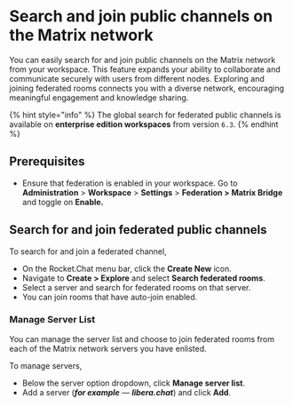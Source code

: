# Search and join public channels on the Matrix network

You can easily search for and join public channels on the Matrix network from your workspace. This feature expands your ability to collaborate and communicate securely with users from different nodes. Exploring and joining federated rooms connects you with a diverse network, encouraging meaningful engagement and knowledge sharing.

{% hint style="info" %}
The global search for federated public channels is available on **enterprise edition workspaces** from version `6.3`.
{% endhint %}

## Prerequisites

* Ensure that federation is enabled in your workspace. Go to **Administration** > **Workspace** > **Settings** > **Federation > Matrix Bridge** and toggle on **Enable.**

## Search for and join federated public channels

To search for and join a federated channel,

* On the Rocket.Chat menu bar, click the **Create New** icon.
* Navigate to **Create > Explore** and select **Search federated rooms**.
* Select a server and search for federated rooms on that server.
* You can join rooms that have auto-join enabled.

### Manage Server List

You can manage the server list and choose to join federated rooms from each of the Matrix network servers you have enlisted.

To manage servers,

* Below the server option dropdown, click **Manage server list**.
* Add a server (_**for example**_ — _**libera.chat**_) and click **Add**.
